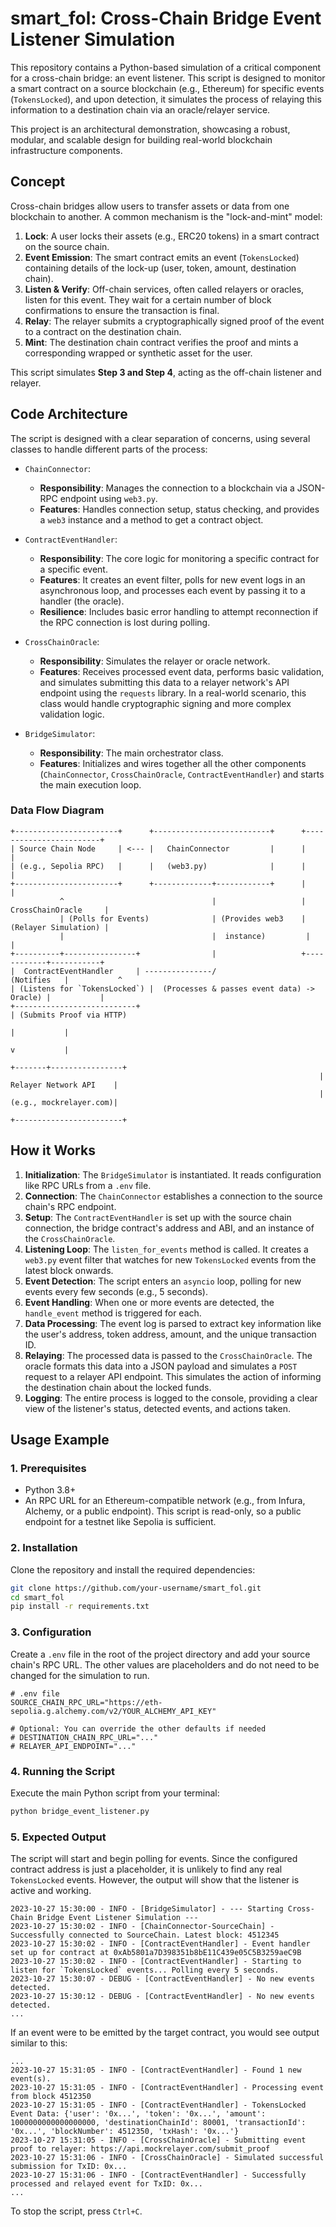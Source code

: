 # smart_fol: Cross-Chain Bridge Event Listener Simulation

This repository contains a Python-based simulation of a critical component for a cross-chain bridge: an event listener. This script is designed to monitor a smart contract on a source blockchain (e.g., Ethereum) for specific events (`TokensLocked`), and upon detection, it simulates the process of relaying this information to a destination chain via an oracle/relayer service.

This project is an architectural demonstration, showcasing a robust, modular, and scalable design for building real-world blockchain infrastructure components.

## Concept

Cross-chain bridges allow users to transfer assets or data from one blockchain to another. A common mechanism is the "lock-and-mint" model:

1.  **Lock**: A user locks their assets (e.g., ERC20 tokens) in a smart contract on the source chain.
2.  **Event Emission**: The smart contract emits an event (`TokensLocked`) containing details of the lock-up (user, token, amount, destination chain).
3.  **Listen & Verify**: Off-chain services, often called relayers or oracles, listen for this event. They wait for a certain number of block confirmations to ensure the transaction is final.
4.  **Relay**: The relayer submits a cryptographically signed proof of the event to a contract on the destination chain.
5.  **Mint**: The destination chain contract verifies the proof and mints a corresponding wrapped or synthetic asset for the user.

This script simulates **Step 3 and Step 4**, acting as the off-chain listener and relayer.

## Code Architecture

The script is designed with a clear separation of concerns, using several classes to handle different parts of the process:

-   `ChainConnector`: 
    -   **Responsibility**: Manages the connection to a blockchain via a JSON-RPC endpoint using `web3.py`.
    -   **Features**: Handles connection setup, status checking, and provides a `web3` instance and a method to get a contract object.

-   `ContractEventHandler`:
    -   **Responsibility**: The core logic for monitoring a specific contract for a specific event.
    -   **Features**: It creates an event filter, polls for new event logs in an asynchronous loop, and processes each event by passing it to a handler (the oracle).
    -   **Resilience**: Includes basic error handling to attempt reconnection if the RPC connection is lost during polling.

-   `CrossChainOracle`:
    -   **Responsibility**: Simulates the relayer or oracle network.
    -   **Features**: Receives processed event data, performs basic validation, and simulates submitting this data to a relayer network's API endpoint using the `requests` library. In a real-world scenario, this class would handle cryptographic signing and more complex validation logic.

-   `BridgeSimulator`:
    -   **Responsibility**: The main orchestrator class.
    -   **Features**: Initializes and wires together all the other components (`ChainConnector`, `CrossChainOracle`, `ContractEventHandler`) and starts the main execution loop.

### Data Flow Diagram

```
+-----------------------+      +--------------------------+      +------------------------+
| Source Chain Node     | <--- |   ChainConnector         |      |                        |
| (e.g., Sepolia RPC)   |      |   (web3.py)              |      |                        |
+-----------------------+      +-------------+------------+      |                        |
           ^                                 |                   |   CrossChainOracle     |
           | (Polls for Events)              | (Provides web3    |   (Relayer Simulation) |
           |                                 |  instance)         |                        |
+----------+----------------+                |                   +------------+-----------+
|  ContractEventHandler     | ---------------/                   (Notifies   |           ^
| (Listens for `TokensLocked`) |  (Processes & passes event data) -> Oracle) |           |
+---------------------------+                                                | (Submits Proof via HTTP)
                                                                             |           |
                                                                             v           |
                                                                     +-------+----------------+
                                                                     | Relayer Network API    |
                                                                     | (e.g., mockrelayer.com)|
                                                                     +------------------------+
```

## How it Works

1.  **Initialization**: The `BridgeSimulator` is instantiated. It reads configuration like RPC URLs from a `.env` file.
2.  **Connection**: The `ChainConnector` establishes a connection to the source chain's RPC endpoint.
3.  **Setup**: The `ContractEventHandler` is set up with the source chain connection, the bridge contract's address and ABI, and an instance of the `CrossChainOracle`.
4.  **Listening Loop**: The `listen_for_events` method is called. It creates a `web3.py` event filter that watches for new `TokensLocked` events from the latest block onwards.
5.  **Event Detection**: The script enters an `asyncio` loop, polling for new events every few seconds (e.g., 5 seconds).
6.  **Event Handling**: When one or more events are detected, the `handle_event` method is triggered for each.
7.  **Data Processing**: The event log is parsed to extract key information like the user's address, token address, amount, and the unique transaction ID.
8.  **Relaying**: The processed data is passed to the `CrossChainOracle`. The oracle formats this data into a JSON payload and simulates a `POST` request to a relayer API endpoint. This simulates the action of informing the destination chain about the locked funds.
9.  **Logging**: The entire process is logged to the console, providing a clear view of the listener's status, detected events, and actions taken.

## Usage Example

### 1. Prerequisites

-   Python 3.8+
-   An RPC URL for an Ethereum-compatible network (e.g., from Infura, Alchemy, or a public endpoint). This script is read-only, so a public endpoint for a testnet like Sepolia is sufficient.

### 2. Installation

Clone the repository and install the required dependencies:

```bash
git clone https://github.com/your-username/smart_fol.git
cd smart_fol
pip install -r requirements.txt
```

### 3. Configuration

Create a `.env` file in the root of the project directory and add your source chain's RPC URL. The other values are placeholders and do not need to be changed for the simulation to run.

```.env
# .env file
SOURCE_CHAIN_RPC_URL="https://eth-sepolia.g.alchemy.com/v2/YOUR_ALCHEMY_API_KEY"

# Optional: You can override the other defaults if needed
# DESTINATION_CHAIN_RPC_URL="..."
# RELAYER_API_ENDPOINT="..."
```

### 4. Running the Script

Execute the main Python script from your terminal:

```bash
python bridge_event_listener.py
```

### 5. Expected Output

The script will start and begin polling for events. Since the configured contract address is just a placeholder, it is unlikely to find any real `TokensLocked` events. However, the output will show that the listener is active and working.

```
2023-10-27 15:30:00 - INFO - [BridgeSimulator] - --- Starting Cross-Chain Bridge Event Listener Simulation ---
2023-10-27 15:30:02 - INFO - [ChainConnector-SourceChain] - Successfully connected to SourceChain. Latest block: 4512345
2023-10-27 15:30:02 - INFO - [ContractEventHandler] - Event handler set up for contract at 0xAb5801a7D398351b8bE11C439e05C5B3259aeC9B
2023-10-27 15:30:02 - INFO - [ContractEventHandler] - Starting to listen for `TokensLocked` events... Polling every 5 seconds.
2023-10-27 15:30:07 - DEBUG - [ContractEventHandler] - No new events detected.
2023-10-27 15:30:12 - DEBUG - [ContractEventHandler] - No new events detected.
...
```

If an event were to be emitted by the target contract, you would see output similar to this:

```
...
2023-10-27 15:31:05 - INFO - [ContractEventHandler] - Found 1 new event(s).
2023-10-27 15:31:05 - INFO - [ContractEventHandler] - Processing event from block 4512350
2023-10-27 15:31:05 - INFO - [ContractEventHandler] - TokensLocked Event Data: {'user': '0x...', 'token': '0x...', 'amount': 1000000000000000000, 'destinationChainId': 80001, 'transactionId': '0x...', 'blockNumber': 4512350, 'txHash': '0x...'}
2023-10-27 15:31:05 - INFO - [CrossChainOracle] - Submitting event proof to relayer: https://api.mockrelayer.com/submit_proof
2023-10-27 15:31:06 - INFO - [CrossChainOracle] - Simulated successful submission for TxID: 0x...
2023-10-27 15:31:06 - INFO - [ContractEventHandler] - Successfully processed and relayed event for TxID: 0x...
...
```

To stop the script, press `Ctrl+C`.
